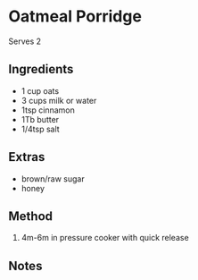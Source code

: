 # Oatmeal Porridge

Serves 2


## Ingredients

* 1 cup oats
* 3 cups milk or water
* 1tsp cinnamon
* 1Tb butter
* 1/4tsp salt


## Extras

* brown/raw sugar
* honey


## Method

1. 4m-6m in pressure cooker with quick release


## Notes
